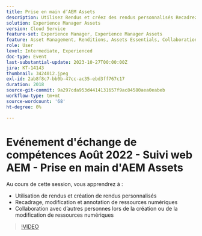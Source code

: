 ```yaml
---
title: Prise en main d’AEM Assets
description: Utilisez Rendus et créez des rendus personnalisés Recadrez, modifiez et annotez des ressources numériques, collaborez avec d’autres personnes lors de la création ou de la modification de ressources numériques.
solution: Experience Manager Assets
version: Cloud Service
feature-set: Experience Manager, Experience Manager Assets
feature: Asset Management, Renditions, Assets Essentials, Collaboration
role: User
level: Intermediate, Experienced
doc-type: Event
last-substantial-update: 2023-10-27T00:00:00Z
jira: KT-14143
thumbnail: 3424012.jpeg
exl-id: 2ab8f8c7-bb0b-47cc-ac35-ebd3ff767c17
duration: 2018
source-git-commit: 9a297cda953d4414131657f9ac84580aea0eabeb
workflow-type: tm+mt
source-wordcount: '68'
ht-degree: 0%

---
```


# Evénement d&#39;échange de compétences Août 2022 - Suivi web AEM - Prise en main d&#39;AEM Assets

Au cours de cette session, vous apprendrez à :

* Utilisation de rendus et création de rendus personnalisés
* Recadrage, modification et annotation de ressources numériques
* Collaboration avec d’autres personnes lors de la création ou de la modification de ressources numériques

>[!VIDEO](https://video.tv.adobe.com/v/3424012/?learn=on)
